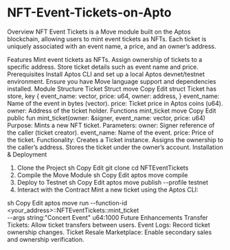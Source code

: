 # NFT-Event-Tickets-on-Apto
Overview
NFT Event Tickets is a Move module built on the Aptos blockchain, allowing users to mint event tickets as NFTs. Each ticket is uniquely associated with an event name, a price, and an owner’s address.

Features
Mint event tickets as NFTs.
Assign ownership of tickets to a specific address.
Store ticket details such as event name and price.
Prerequisites
Install Aptos CLI and set up a local Aptos devnet/testnet environment.
Ensure you have Move language support and dependencies installed.
Module Structure
Ticket Struct
move
Copy
Edit
struct Ticket has store, key {
    event_name: vector<u8>,
    price: u64,
    owner: address,
}
event_name: Name of the event in bytes (vector<u8>).
price: Ticket price in Aptos coins (u64).
owner: Address of the ticket holder.
Functions
mint_ticket
move
Copy
Edit
public fun mint_ticket(owner: &signer, event_name: vector<u8>, price: u64)
Purpose: Mints a new NFT ticket.
Parameters:
owner: Signer reference of the caller (ticket creator).
event_name: Name of the event.
price: Price of the ticket.
Functionality:
Creates a Ticket instance.
Assigns the ownership to the caller’s address.
Stores the ticket under the owner’s account.
Installation & Deployment
1. Clone the Project
sh
Copy
Edit
git clone <repository-url>
cd NFTEventTickets
2. Compile the Move Module
sh
Copy
Edit
aptos move compile
3. Deploy to Testnet
sh
Copy
Edit
aptos move publish --profile testnet
4. Interact with the Contract
Mint a new ticket using the Aptos CLI:

sh
Copy
Edit
aptos move run --function-id <your_address>::NFTEventTickets::mint_ticket \
  --args string:"Concert Event" u64:1000
Future Enhancements
Transfer Tickets: Allow ticket transfers between users.
Event Logs: Record ticket ownership changes.
Ticket Resale Marketplace: Enable secondary sales and ownership verification.
